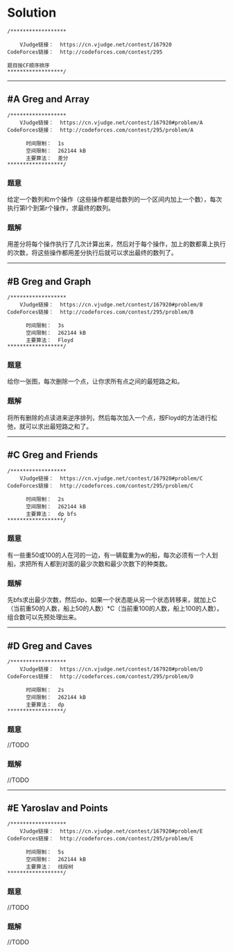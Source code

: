 # Solution
```
/******************

    VJudge链接：  https://cn.vjudge.net/contest/167920
CodeForces链接：  http://codeforces.com/contest/295

题目按CF顺序排序
******************/
```

***
## #A Greg and Array
```
/******************
    VJudge链接：  https://cn.vjudge.net/contest/167920#problem/A
CodeForces链接：  http://codeforces.com/contest/295/problem/A

      时间限制：  1s
      空间限制：  262144 kB
      主要算法：  差分
******************/
```
### 题意
给定一个数列和m个操作（这些操作都是给数列的一个区间内加上一个数），每次执行第l个到第r个操作，求最终的数列。
### 题解
用差分将每个操作执行了几次计算出来，然后对于每个操作，加上的数都乘上执行的次数，将这些操作都用差分执行后就可以求出最终的数列了。

***
## #B Greg and Graph
```
/******************
    VJudge链接：  https://cn.vjudge.net/contest/167920#problem/B
CodeForces链接：  http://codeforces.com/contest/295/problem/B

      时间限制：  3s
      空间限制：  262144 kB
      主要算法：  Floyd
******************/
```
### 题意
给你一张图，每次删除一个点，让你求所有点之间的最短路之和。
### 题解
将所有删除的点读进来逆序排列，然后每次加入一个点，按Floyd的方法进行松弛，就可以求出最短路之和了。

***
## #C Greg and Friends
```
/******************
    VJudge链接：  https://cn.vjudge.net/contest/167920#problem/C
CodeForces链接：  http://codeforces.com/contest/295/problem/C

      时间限制：  2s
      空间限制：  262144 kB
      主要算法：  dp bfs
******************/
```
### 题意
有一些重50或100的人在河的一边，有一辆载重为w的船，每次必须有一个人划船，求把所有人都到对面的最少次数和最少次数下的种类数。
### 题解
先bfs求出最少次数，然后dp，如果一个状态能从另一个状态转移来，就加上C（当前重50的人数，船上50的人数）*C（当前重100的人数，船上100的人数）。组合数可以先预处理出来。

***
## #D Greg and Caves
```
/******************
    VJudge链接：  https://cn.vjudge.net/contest/167920#problem/D
CodeForces链接：  http://codeforces.com/contest/295/problem/D

      时间限制：  2s
      空间限制：  262144 kB
      主要算法：  dp
******************/
```
### 题意
//TODO
### 题解
//TODO

***
## #E Yaroslav and Points
```
/******************
    VJudge链接：  https://cn.vjudge.net/contest/167920#problem/E
CodeForces链接：  http://codeforces.com/contest/295/problem/E

      时间限制：  5s
      空间限制：  262144 kB
      主要算法：  线段树
******************/
```
### 题意
//TODO
### 题解
//TODO
